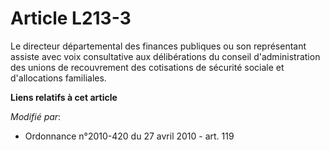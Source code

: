 # Article L213-3

Le directeur départemental des finances publiques ou son représentant assiste avec voix consultative aux délibérations du
conseil d'administration des unions de recouvrement des cotisations de sécurité sociale et d'allocations familiales.

**Liens relatifs à cet article**

_Modifié par_:

  - Ordonnance n°2010-420  du 27 avril 2010 - art. 119
